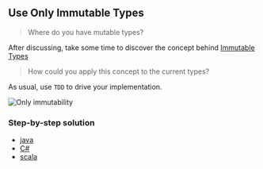 ## Use Only Immutable Types
> Where do you have mutable types?

After discussing, take some time to discover the concept behind [Immutable Types](https://xtrem-tdd.netlify.app/Flavours/immutable-types) 

> How could you apply this concept to the current types?

As usual, use `TDD` to drive your implementation.

![Only immutability](../../docs/img/immutable.png)

### Step-by-step solution
- [java](../../java/docs/05.only-immutable-types.md)
- [C#](../../c%23/docs/05.only-immutable-types.md)
- [scala](../../scala/docs/05.only-immutable-types.md)